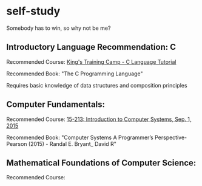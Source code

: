 # self-study

Somebody has to win, so why not be me?

## Introductory Language Recommendation: C

Recommended Course: [King's Training Camp - C Language Tutorial](https://www.bilibili.com/video/BV1bQ4y1A7kB?spm_id_from=333.337.search-card.all.click&vd_source=0be7e6585a5e2d139cd3524579615507)

Recommended Book: "The C Programming Language"

Requires basic knowledge of data structures and composition principles

## Computer Fundamentals:

Recommended Course: [15-213: Introduction to Computer Systems, Sep. 1, 2015](https://scs.hosted.panopto.com/Panopto/Pages/Viewer.aspx?id=03308c94-fc20-40d8-8978-1a9b81c344ed)

Recommended Book: "Computer Systems A Programmer’s Perspective-Pearson (2015) - Randal E. Bryant_ David R"

## Mathematical Foundations of Computer Science:

Recommended Course: 
